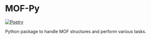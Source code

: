 # MOF-Py
[![Poetry](https://img.shields.io/endpoint?url=https://python-poetry.org/badge/v0.json)](https://python-poetry.org/)

Python package to handle MOF structures and perform various tasks.
